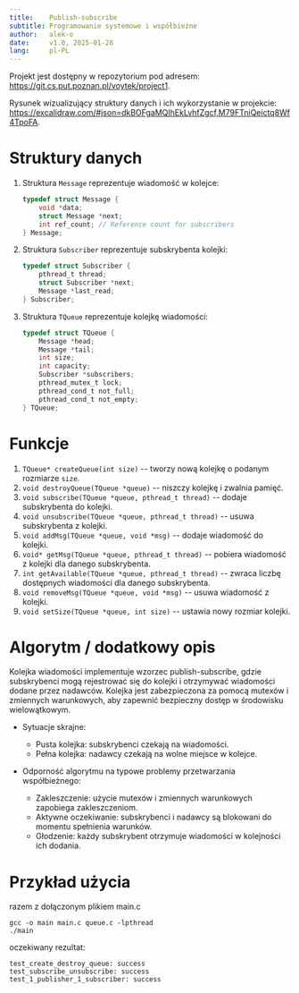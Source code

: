 ```yaml
---
title:    Publish-subscribe
subtitle: Programowanie systemowe i współbieżne
author:   alek-o
date:     v1.0, 2025-01-28
lang:     pl-PL
---
```



Projekt jest dostępny w repozytorium pod adresem:  
<https://git.cs.put.poznan.pl/voytek/project1>.

Rysunek wizualizujący struktury danych i ich wykorzystanie w projekcie:   
<https://excalidraw.com/#json=dkBOFgaMQIhEkLvhfZgcf,M79FTniQeictq8Wf4TpoFA>.


# Struktury danych

1. Struktura `Message` reprezentuje wiadomość w kolejce:

   ```C
   typedef struct Message {
       void *data;
       struct Message *next;
       int ref_count; // Reference count for subscribers
   } Message;
   ```

2. Struktura `Subscriber` reprezentuje subskrybenta kolejki:

   ```C
   typedef struct Subscriber {
       pthread_t thread;
       struct Subscriber *next;
       Message *last_read;
   } Subscriber;
   ```

3. Struktura `TQueue` reprezentuje kolejkę wiadomości:

   ```C
   typedef struct TQueue {
       Message *head;
       Message *tail;
       int size;
       int capacity;
       Subscriber *subscribers;
       pthread_mutex_t lock;
       pthread_cond_t not_full;
       pthread_cond_t not_empty;
   } TQueue;
   ```

# Funkcje

1. `TQueue* createQueue(int size)` -- tworzy nową kolejkę o podanym rozmiarze `size`.
1. `void destroyQueue(TQueue *queue)` -- niszczy kolejkę i zwalnia pamięć.
1. `void subscribe(TQueue *queue, pthread_t thread)` -- dodaje subskrybenta do kolejki.
1. `void unsubscribe(TQueue *queue, pthread_t thread)` -- usuwa subskrybenta z kolejki.
1. `void addMsg(TQueue *queue, void *msg)` -- dodaje wiadomość do kolejki.
1. `void* getMsg(TQueue *queue, pthread_t thread)` -- pobiera wiadomość z kolejki dla danego subskrybenta.
1. `int getAvailable(TQueue *queue, pthread_t thread)` -- zwraca liczbę dostępnych wiadomości dla danego subskrybenta.
1. `void removeMsg(TQueue *queue, void *msg)` -- usuwa wiadomość z kolejki.
1. `void setSize(TQueue *queue, int size)` -- ustawia nowy rozmiar kolejki.


# Algorytm / dodatkowy opis

Kolejka wiadomości implementuje wzorzec publish-subscribe, gdzie subskrybenci mogą rejestrować się do kolejki i otrzymywać wiadomości dodane przez nadawców. Kolejka jest zabezpieczona za pomocą mutexów i zmiennych warunkowych, aby zapewnić bezpieczny dostęp w środowisku wielowątkowym.

* Sytuacje skrajne:
  * Pusta kolejka: subskrybenci czekają na wiadomości.
  * Pełna kolejka: nadawcy czekają na wolne miejsce w kolejce.

* Odporność algorytmu na typowe problemy przetwarzania współbieżnego:
  * Zakleszczenie: użycie mutexów i zmiennych warunkowych zapobiega zakleszczeniom.
  * Aktywne oczekiwanie: subskrybenci i nadawcy są blokowani do momentu spełnienia warunków.
  * Głodzenie: każdy subskrybent otrzymuje wiadomości w kolejności ich dodania.


# Przykład użycia

razem z dołączonym plikiem main.c

```
gcc -o main main.c queue.c -lpthread  
./main
```

oczekiwany rezultat:

```
test_create_destroy_queue: success  
test_subscribe_unsubscribe: success 
test_1_publisher_1_subscriber: success  
```